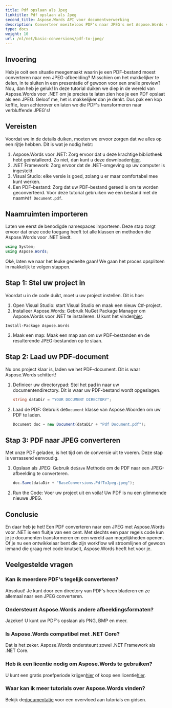 ```yaml
---
title: Pdf opslaan als Jpeg
linktitle: Pdf opslaan als Jpeg
second_title: Aspose.Words API voor documentverwerking
description: Converteer moeiteloos PDF's naar JPEG's met Aspose.Words voor .NET. Volg onze gedetailleerde gids met voorbeelden en FAQ's. Perfect voor ontwikkelaars en liefhebbers.
type: docs
weight: 10
url: /nl/net/basic-conversions/pdf-to-jpeg/
---
```

## Invoering

Heb je ooit een situatie meegemaakt waarin je een PDF-bestand moest converteren naar een JPEG-afbeelding? Misschien om het makkelijker te delen, in te sluiten in een presentatie of gewoon voor een snelle preview? Nou, dan heb je geluk! In deze tutorial duiken we diep in de wereld van Aspose.Words voor .NET om je precies te laten zien hoe je een PDF opslaat als een JPEG. Geloof me, het is makkelijker dan je denkt. Dus pak een kop koffie, leun achterover en laten we die PDF's transformeren naar verbluffende JPEG's!

## Vereisten

Voordat we in de details duiken, moeten we ervoor zorgen dat we alles op een rijtje hebben. Dit is wat je nodig hebt:

1. Aspose.Words voor .NET: Zorg ervoor dat u deze krachtige bibliotheek hebt geïnstalleerd. Zo niet, dan kunt u deze downloaden[hier](https://releases.aspose.com/words/net/).
2. .NET Framework: Zorg ervoor dat de .NET-omgeving op uw computer is ingesteld.
3. Visual Studio: elke versie is goed, zolang u er maar comfortabel mee kunt werken.
4.  Een PDF-bestand: Zorg dat uw PDF-bestand gereed is om te worden geconverteerd. Voor deze tutorial gebruiken we een bestand met de naam`Pdf Document.pdf`.

## Naamruimten importeren

Laten we eerst de benodigde namespaces importeren. Deze stap zorgt ervoor dat onze code toegang heeft tot alle klassen en methoden die Aspose.Words voor .NET biedt.

```csharp
using System;
using Aspose.Words;
```

Oké, laten we naar het leuke gedeelte gaan! We gaan het proces opsplitsen in makkelijk te volgen stappen.

## Stap 1: Stel uw project in

Voordat u in de code duikt, moet u uw project instellen. Dit is hoe:

1. Open Visual Studio: start Visual Studio en maak een nieuw C#-project.
2.  Installeer Aspose.Words: Gebruik NuGet Package Manager om Aspose.Words voor .NET te installeren. U kunt het vinden[hier](https://releases.aspose.com/words/net/).

```shell
Install-Package Aspose.Words
```

3. Maak een map: Maak een map aan om uw PDF-bestanden en de resulterende JPEG-bestanden op te slaan.

## Stap 2: Laad uw PDF-document

Nu ons project klaar is, laden we het PDF-document. Dit is waar Aspose.Words schittert!

1. Definieer uw directorypad: Stel het pad in naar uw documentendirectory. Dit is waar uw PDF-bestand wordt opgeslagen.

    ```csharp
    string dataDir = "YOUR DOCUMENT DIRECTORY";
    ```

2.  Laad de PDF: Gebruik de`Document` klasse van Aspose.Woorden om uw PDF te laden.

    ```csharp
    Document doc = new Document(dataDir + "Pdf Document.pdf");
    ```

## Stap 3: PDF naar JPEG converteren

Met onze PDF geladen, is het tijd om de conversie uit te voeren. Deze stap is verrassend eenvoudig.

1.  Opslaan als JPEG: Gebruik de`Save` Methode om de PDF naar een JPEG-afbeelding te converteren.

    ```csharp
    doc.Save(dataDir + "BaseConversions.PdfToJpeg.jpeg");
    ```

2. Run the Code: Voer uw project uit en voila! Uw PDF is nu een glimmende nieuwe JPEG.

## Conclusie

En daar heb je het! Een PDF converteren naar een JPEG met Aspose.Words voor .NET is een fluitje van een cent. Met slechts een paar regels code kun je je documenten transformeren en een wereld aan mogelijkheden openen. Of je nu een ontwikkelaar bent die zijn workflow wil stroomlijnen of gewoon iemand die graag met code knutselt, Aspose.Words heeft het voor je.

## Veelgestelde vragen

### Kan ik meerdere PDF's tegelijk converteren?
Absoluut! Je kunt door een directory van PDF's heen bladeren en ze allemaal naar een JPEG converteren.

### Ondersteunt Aspose.Words andere afbeeldingsformaten?
Jazeker! U kunt uw PDF's opslaan als PNG, BMP en meer.

### Is Aspose.Words compatibel met .NET Core?
Dat is het zeker. Aspose.Words ondersteunt zowel .NET Framework als .NET Core.

### Heb ik een licentie nodig om Aspose.Words te gebruiken?
 U kunt een gratis proefperiode krijgen[hier](https://releases.aspose.com/) of koop een licentie[hier](https://purchase.aspose.com/buy).

### Waar kan ik meer tutorials over Aspose.Words vinden?
 Bekijk de[documentatie](https://reference.aspose.com/words/net/) voor een overvloed aan tutorials en gidsen.
